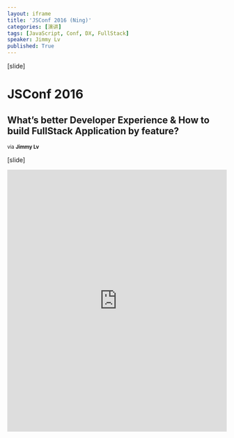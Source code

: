 ```yaml
---
layout: iframe
title: 'JSConf 2016 (Ning)'
categories: [演讲]
tags: [JavaScript, Conf, DX, FullStack]
speaker: Jimmy Lv
published: True
---
```


[slide]

# JSConf 2016

## What’s better Developer Experience & How to build FullStack Application by feature?

<small>via <strong>Jimmy Lv</strong></small>

[slide]

<iframe id="preview" style="height: 600px;" frameborder="0" width="100%" height="100%"
        src="https://lecture.jimmylv.info/assets/2016-09-18-jsconf-summary-feature-team-and-developer-experience.pdf">
</iframe>